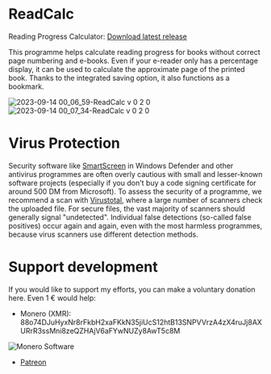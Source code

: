 # ReadCalc
Reading Progress Calculator: [Download latest release](https://github.com/Alsweider/ReadCalc/releases/latest)

This programme helps calculate reading progress for books without correct page numbering and e-books.
Even if your e-reader only has a percentage display, it can be used to calculate the approximate 
page of the printed book. Thanks to the integrated saving option, it also functions as a bookmark.

![2023-09-14 00_06_59-ReadCalc v 0 2 0](https://github.com/Alsweider/ReadCalc/assets/30653982/b83ef13d-1975-4fa0-9b25-aaf62ed378bb)
![2023-09-14 00_07_34-ReadCalc v 0 2 0](https://github.com/Alsweider/ReadCalc/assets/30653982/17e3139d-576e-48fe-9ece-d4c7278547bd)

# Virus Protection

Security software like [SmartScreen](https://www.pcworld.com/article/406832/how-to-get-past-windows-defender-smartscreen-in-windows-10.html) in Windows Defender and other antivirus programmes are often overly cautious with small and lesser-known software projects (especially if you don't buy a code signing certificate for around 500 DM from Microsoft). To assess the security of a programme, we recommend a scan with [Virustotal](https://www.virustotal.com), where a large number of scanners check the uploaded file. For secure files, the vast majority of scanners should generally signal "undetected". Individual false detections (so-called false positives) occur again and again, even with the most harmless programmes, because virus scanners use different detection methods.

# Support development

If you would like to support my efforts, you can make a voluntary donation here. Even 1 € would help:
  
- Monero (XMR): 88o74DJuHyxNr8rFkbH2xaFKkN35jiUcS12htB13SNPVVrzA4zX4ruJj8AXURrR3ssMni8zeQZHAjV6aFYwNUZy8AwT5c8M

![Monero Software](https://github.com/Alsweider/SpotiQuit/assets/30653982/b98b5145-c5fb-425e-b729-4897362028a2)

- [Patreon](https://patreon.com/alsweider)
